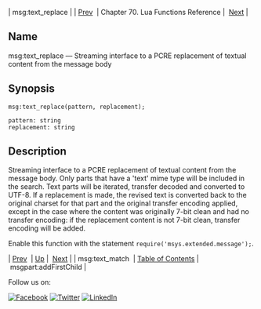 | msg:text_replace |
| [Prev](lua.ref.msg_text_match.php)  | Chapter 70. Lua Functions Reference |  [Next](lua.ref.msgpart_addFirstChild.php) |

<a name="lua.ref.msg_text_replace"></a>
## Name

msg:text_replace — Streaming interface to a PCRE replacement of textual content from the message body

<a name="idp17001888"></a>
## Synopsis

`msg:text_replace(pattern, replacement);`

```
pattern: string
replacement: string
```
<a name="idp17004832"></a>
## Description

Streaming interface to a PCRE replacement of textual content from the message body. Only parts that have a 'text' mime type will be included in the search. Text parts will be iterated, transfer decoded and converted to UTF-8\. If a replacement is made, the revised text is converted back to the original charset for that part and the original transfer encoding applied, except in the case where the content was originally 7-bit clean and had no transfer encoding: if the replacement content is not 7-bit clean, transfer encoding will be added.

Enable this function with the statement `require('msys.extended.message');`.

| [Prev](lua.ref.msg_text_match.php)  | [Up](lua.function.details.php) |  [Next](lua.ref.msgpart_addFirstChild.php) |
| msg:text_match  | [Table of Contents](index.php) |  msgpart:addFirstChild |

Follow us on:

[![Facebook](https://support.messagesystems.com/images/icon-facebook.png)](http://www.facebook.com/messagesystems) [![Twitter](https://support.messagesystems.com/images/icon-twitter.png)](http://twitter.com/#!/MessageSystems) [![LinkedIn](https://support.messagesystems.com/images/icon-linkedin.png)](http://www.linkedin.com/company/message-systems)